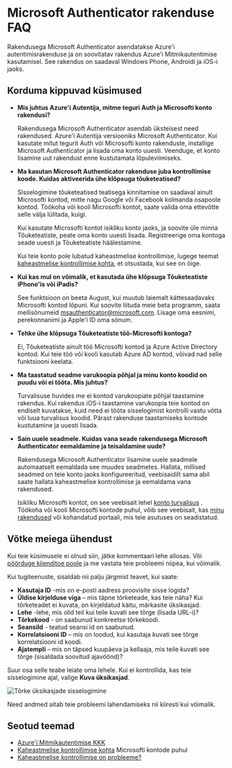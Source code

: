 <properties
    pageTitle="Microsoft autentimisrakenduse KKK"
    description="Korduma kippuvad küsimused ja vastused, mis on seotud rakenduse Microsoft Authentication ja Azure Mitmikautentimise loetletakse."
    services="multi-factor-authentication"
    documentationCenter=""
    authors="kgremban"
    manager="femila"
    editor="pblachar, librown"/>

<tags
    ms.service="multi-factor-authentication"
    ms.workload="identity"
    ms.tgt_pltfrm="na"
    ms.devlang="na"
    ms.topic="article"
    ms.date="10/13/2016"
    ms.author="kgremban"/>

# <a name="microsoft-authenticator-application-faq"></a>Microsoft Authenticator rakenduse FAQ

Rakendusega Microsoft Authenticator asendatakse Azure'i autentimisrakenduse ja on soovitatav rakendus Azure'i Mitmikautentimise kasutamisel. See rakendus on saadaval Windows Phone, Androidi ja iOS-i jaoks.

## <a name="frequently-asked-questions"></a>Korduma kippuvad küsimused

- **Mis juhtus Azure'i Autentija, mitme teguri Auth ja Microsofti konto rakendusi?**

    Rakendusega Microsoft Authenticator asendab üksteisest need rakendused. Azure'i Autentija versiooniks Microsoft Authenticator. Kui kasutate mitut tegurit Auth või Microsofti konto rakenduste, installige Microsoft Authenticator ja lisada oma konto uuesti. Veenduge, et konto lisamine uut rakendust enne kustutamata lõpuleviimiseks.

- **Ma kasutan Microsoft Authenticator rakenduse juba kontrollimise koode. Kuidas aktiveerida ühe klõpsuga tõuketeatised?**  

    Sisselogimine tõuketeatised teatisega kinnitamise on saadaval ainult Microsofti kontod, mitte nagu Google või Facebook kolmanda osapoole kontod. Töökoha või kooli Microsofti kontot, saate valida oma ettevõtte selle välja lülitada, kuigi.

    Kui kasutate Microsofti kontot isikliku konto jaoks, ja soovite üle minna Tõuketeatiste, peate oma konto uuesti lisada. Registreerige oma kontoga seade uuesti ja Tõuketeatiste häälestamine.  

    Kui teie konto pole lubatud kaheastmelise kontrollimise, lugege teemat [kaheastmelise kontrollimise kohta,](https://support.microsoft.com/help/12408/microsoft-account-about-two-step-verification) et otsustada, kui see on õige.  

- **Kui kas mul on võimalik, et kasutada ühe klõpsuga Tõuketeatiste iPhone'is või iPadis?**  

    See funktsioon on beeta August, kui muutub laiemalt kättesaadavaks Microsofti kontod lõpuni. Kui soovite liituda meie beta programm, saata meilisõnumeid msauthenticator@microsoft.com. Lisage oma eesnimi, perekonnanimi ja Apple'i ID oma sõnum.  

- **Tehke ühe klõpsuga Tõuketeatiste töö-Microsofti kontoga?**  

    Ei, Tõuketeatiste ainult töö Microsofti kontod ja Azure Active Directory kontod. Kui teie töö või kooli kasutab Azure AD kontod, võivad nad selle funktsiooni keelata.  

- **Ma taastatud seadme varukoopia põhjal ja minu konto koodid on puudu või ei tööta. Mis juhtus?**  

    Turvalisuse huvides me ei kontod varukoopiate põhjal taastamine rakendus. Kui rakendus iOS-i taastamine varukoopia teie kontod on endiselt kuvatakse, kuid need ei tööta sisselogimist kontrolli vastu võtta või luua turvalisus koodid. Pärast rakenduse taastamiseks kontode kustutamine ja uuesti lisada.

- **Sain uuele seadmele. Kuidas vana seade rakendusega Microsoft Authenticator eemaldamine ja teisaldamine uude?**

    Rakendusega Microsoft Authenticator lisamine uuele seadmele automaatselt eemaldada see muudes seadmetes. Hallata, millised seadmed on teie konto jaoks konfigureeritud, veebisaidilt sama abil saate hallata kaheastmelise kontrollimise ja eemaldama vana rakendused.

    Isikliku Microsofti kontot, on see veebisait lehel [konto turvalisus](https://account.microsoft.com/security) . Töökoha või kooli Microsofti kontode puhul, võib see veebisait, kas [minu rakendused](https://myapps.microsoft.com) või kohandatud portaali, mis teie asutuses on seadistatud.

## <a name="contact-us"></a>Võtke meiega ühendust

Kui teie küsimusele ei olnud siin, jätke kommentaari lehe allosas. Või [pöörduge klienditoe poole](https://support.microsoft.com/contactus) ja me vastata teie probleemi niipea, kui võimalik.

Kui tugiteenuste, sisaldab nii palju järgmist teavet, kui saate:

- **Kasutaja ID** -mis on e-posti aadress proovisite sisse logida?
- **Üldise kirjelduse viga** – mis täpne tõrketeade, kas teie näha?  Kui tõrketeadet ei kuvata, on kirjeldatud käitu, märkasite üksikasjad.
- **Lehe** -lehe, mis olid teil kui teile kuvati see tõrge (lisada URL-i)?
- **Tõrkekood** - on saabunud konkreetse tõrkekoodi.
- **SeansiId** - teatud seansi id on saabunud.
- **Korrelatsiooni ID** – mis on loodud, kui kasutaja kuvati see tõrge korrelatsiooni id koodi.
- **Ajatempli** – mis on täpsed kuupäeva ja kellaaja, mis teile kuvati see tõrge (sisaldada soovitud ajavöönd)?

Suur osa selle teabe leiate oma lehele. Kui ei kontrollida, kas teie sisselogimine ajal, valige **Kuva üksikasjad**.

![Tõrke üksikasjade sisselogimine](./media/multi-factor-authentication-end-user-troubleshoot/view_details.png)

Need andmed aitab teie probleemi lahendamiseks nii kiiresti kui võimalik.

## <a name="related-topics"></a>Seotud teemad

- [Azure'i Mitmikautentimise KKK](multi-factor-authentication-faq.md)  
- [Kaheastmelise kontrollimise kohta](https://support.microsoft.com/help/12408/microsoft-account-about-two-step-verification) Microsofti kontode puhul
- [Kaheastmelise kontrollimise on probleeme?](multi-factor-authentication-end-user-troubleshoot.md)
